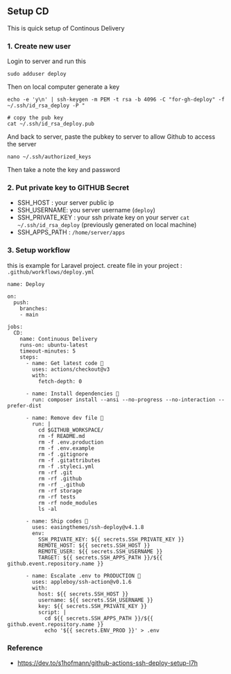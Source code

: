 ## Setup CD
This is quick setup of Continous Delivery


### 1. Create new user
Login to server and run this
```
sudo adduser deploy
```
Then on local computer generate a key 
```
echo -e 'y\n' | ssh-keygen -m PEM -t rsa -b 4096 -C "for-gh-deploy" -f ~/.ssh/id_rsa_deploy -P "

# copy the pub key
cat ~/.ssh/id_rsa_deploy.pub
```
And back to server, paste the pubkey to server to allow Github to access the server
```
nano ~/.ssh/authorized_keys
```
Then take a note the key and password

### 2. Put private key to GITHUB Secret 
- SSH_HOST : your server public ip 
- SSH_USERNAME: you server username (`deploy`)
- SSH_PRIVATE_KEY : your ssh private key on your server `cat ~/.ssh/id_rsa_deploy` (previously generated on local machine)
- SSH_APPS_PATH : `/home/server/apps`

### 3. Setup workflow
this is example for Laravel project.
create file in your project : `.github/workflows/deploy.yml`
```
name: Deploy

on:
  push:
    branches:
    - main

jobs:
  CD:
    name: Continuous Delivery
    runs-on: ubuntu-latest
    timeout-minutes: 5
    steps:
      - name: Get latest code 🚚
        uses: actions/checkout@v3
        with:
          fetch-depth: 0

      - name: Install dependencies 📡
        run: composer install --ansi --no-progress --no-interaction --prefer-dist

      - name: Remove dev file 🚮
        run: |
          cd $GITHUB_WORKSPACE/
          rm -f README.md
          rm -f .env.production
          rm -f .env.example
          rm -f .gitignore
          rm -f .gitattributes
          rm -f .styleci.yml
          rm -rf .git
          rm -rf .github
          rm -rf _.github
          rm -rf storage
          rm -rf tests
          rm -rf node_modules
          ls -al 

      - name: Ship codes 🚢
        uses: easingthemes/ssh-deploy@v4.1.8
        env:
          SSH_PRIVATE_KEY: ${{ secrets.SSH_PRIVATE_KEY }}
          REMOTE_HOST: ${{ secrets.SSH_HOST }}
          REMOTE_USER: ${{ secrets.SSH_USERNAME }}
          TARGET: ${{ secrets.SSH_APPS_PATH }}/${{ github.event.repository.name }}

      - name: Escalate .env to PRODUCTION 👑
        uses: appleboy/ssh-action@v0.1.6
        with:
          host: ${{ secrets.SSH_HOST }}
          username: ${{ secrets.SSH_USERNAME }}
          key: ${{ secrets.SSH_PRIVATE_KEY }}
          script: |
            cd ${{ secrets.SSH_APPS_PATH }}/${{ github.event.repository.name }}
            echo '${{ secrets.ENV_PROD }}' > .env

```


### Reference
- https://dev.to/s1hofmann/github-actions-ssh-deploy-setup-l7h
